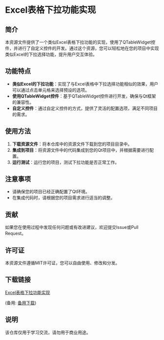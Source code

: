 # Excel表格下拉功能实现

## 简介

本资源文件提供了一个类似Excel表格下拉功能的实现，使用了QTableWidget控件，并进行了自定义控件的开发。通过这个资源，您可以轻松地在您的项目中实现类似Excel的下拉选择功能，提升用户交互体验。

## 功能特点

- **类似Excel的下拉功能**：实现了与Excel表格中下拉选择功能相似的效果，用户可以通过点击单元格来选择预设的选项。
- **使用QTableWidget控件**：基于QTableWidget控件进行开发，确保与Qt框架的兼容性。
- **自定义控件**：通过自定义控件的方式，提供了灵活的配置选项，满足不同项目的需求。

## 使用方法

1. **下载资源文件**：将本仓库中的资源文件下载到您的项目目录中。
2. **集成到项目**：将资源文件中的代码集成到您的Qt项目中，并根据需要进行配置。
3. **运行测试**：运行您的项目，测试下拉功能是否正常工作。

## 注意事项

- 请确保您的项目已经正确配置了Qt环境。
- 在集成代码时，请根据您的项目需求进行适当的调整。

## 贡献

如果您在使用过程中发现任何问题或有改进建议，欢迎提交Issue或Pull Request。

## 许可证

本资源文件遵循MIT许可证，您可以自由使用、修改和分发。

## 下载链接
[Excel表格下拉功能实现](https://pan.quark.cn/s/33eed5648f45) 

(备用: [备用下载](https://pan.baidu.com/s/1VtJ7gTR5GFMfSlxzHJO_rA?pwd=1234))

## 说明

该仓库仅用于学习交流，请勿用于商业用途。
